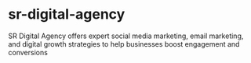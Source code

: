 # sr-digital-agency
SR Digital Agency offers expert social media marketing, email marketing, and digital growth strategies to help businesses boost engagement and conversions
